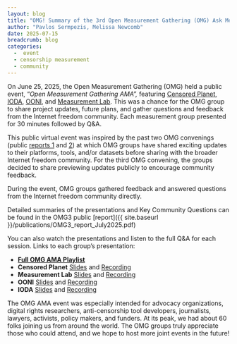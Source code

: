 ```yaml
---
layout: blog
title: "OMG! Summary of the 3rd Open Measurement Gathering (OMG) Ask Me Anything (AMA) event"
author: "Pavlos Sermpezis, Melissa Newcomb"
date: 2025-07-15
breadcrumb: blog
categories:
  -  event
  - censorship measurement
  - community 
---
```


On June 25, 2025, the Open Measurement Gathering (OMG) held a public event, “*Open Measurement Gathering AMA”,* featuring [Censored Planet](https://censoredplanet.org/), [IODA](https://ioda.live), [OONI](https://ooni.org/), and [Measurement Lab](https://www.measurementlab.net/). <!--more-->
This was a chance for the OMG group to share project updates, future plans, and gather questions and feedback from the Internet freedom community. Each measurement group presented for 30 minutes followed by Q&A. 

This public virtual event was inspired by the past two OMG convenings (public [reports 1](https://www.measurementlab.net/blog/open-measurement-gathering-1-public-report/) and [2](https://www.measurementlab.net/blog/open-measurement-gathering-2/)) at which OMG groups have shared exciting updates to their platforms, tools, and/or datasets before sharing with the broader Internet freedom community. For the third OMG convening, the groups decided to share previewing updates publicly to encourage community feedback. 

During the event, OMG groups gathered feedback and answered questions from the Internet freedom community directly. 

Detailed summaries of the presentations and Key Community Questions can be found in the OMG3 public [report]({{ site.baseurl }}/publications/OMG3_report_July2025.pdf)

You can also watch the presentations and listen to the full Q&A for each session. Links to each group’s presentation:

* [**Full OMG AMA Playlist**](https://www.youtube.com/playlist?list=PLEszjns3sXFGsa42CYPxrQrFPAfA7v71v)  
* **Censored Planet** [Slides](https://docs.google.com/presentation/d/18DOCyU4yRpxMhdsGDoDe9udGuiMgxxQeHZs8C5vo600/edit?usp=drive_link) and [Recording](https://youtu.be/5MqsYkBDXYk?feature=shared)   
* **Measurement Lab** [Slides](https://docs.google.com/presentation/d/1U_BnDTpAnXsNS4DMObi3aiGDKVWZH__xc7KSMqlli6A/edit?usp=sharing) and [Recording](https://youtu.be/tBBpW497kME?feature=shared)   
* **OONI** [Slides](https://drive.google.com/file/d/1Xnyga1QNQQis_INsAK2Ky2puMuZBrreL/view?usp=drive_link) and [Recording](https://youtu.be/WuPu3T2Vrqk?feature=shared)   
* **IODA** [Slides](https://docs.google.com/presentation/d/1Q5ia6f4a3mzcprfpiCyd8Gmgthu0qrtd/edit?usp=sharing&ouid=110513362222638557784&rtpof=true&sd=true)  and [Recording](https://youtu.be/BSV9gktaDjs?feature=shared)


The OMG AMA event was especially intended  for advocacy organizations, digital rights researchers, anti-censorship tool developers, journalists, lawyers, activists, policy makers, and funders. At its peak, we had about 60 folks joining us from around the world. The OMG groups truly appreciate those who could attend, and we hope to host more joint events in the future! 